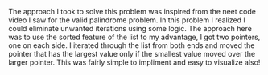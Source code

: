 The approach I took to solve this problem was inspired from the neet code video I saw for the valid palindrome problem. 
In this problem I realized I could eliminate unwanted iterations using some logic.
The approach here was to use the sorted feature of the list to my advantage, I got two pointers, one on each side. I iterated through the list from both ends and moved the pointer that has the largest value only if the smallest value moved over the larger pointer.
This was fairly simple to impliment and easy to visualize also!